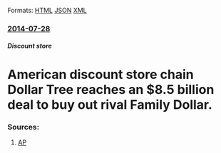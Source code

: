
Formats: [HTML](/news/2014/07/28/american-discount-store-chain-dollar-tree-reaches-an-8-5-billion-deal-to-buy-out-rival-family-dollar.html)  [JSON](/news/2014/07/28/american-discount-store-chain-dollar-tree-reaches-an-8-5-billion-deal-to-buy-out-rival-family-dollar.json)  [XML](/news/2014/07/28/american-discount-store-chain-dollar-tree-reaches-an-8-5-billion-deal-to-buy-out-rival-family-dollar.xml)  

### [2014-07-28](/news/2014/07/28/index.md)

##### Discount store
# American discount store chain Dollar Tree reaches an $8.5 billion deal to buy out rival Family Dollar. 




### Sources:

1. [AP](http://hosted.ap.org/dynamic/stories/U/US_DOLLAR_TREE_FAMILY_DOLLAR?SITE=AP&SECTION=HOME&TEMPLATE=DEFAULT)
